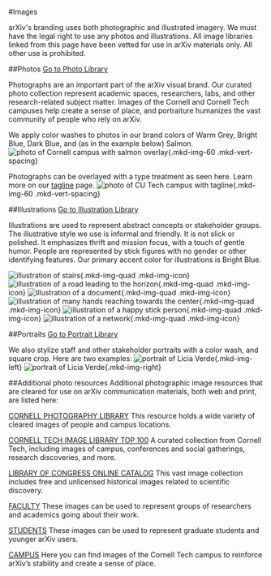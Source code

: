 #Images
<style>
.divider {
  clear:both;
}
.mkd-img-border {
  margin:1em 0px;
  padding:10px;
  border:.25em solid #ededed;
}
.mkd-horz-spacing {
  margin-right:1em;
  margin-left:1em;
}
.mkd-img-left {
  float:left;
  width:100%;
  margin-top:0;
}
.mkd-img-right {
  float:right;
  width:100%;
  margin-top:0;
}
.mkd-img-full {
  width:100% !important;
}
.mkd-img-60 {
  width:100% !important;
  margin:0 auto;
  display:block;
}
.mkd-img-quad {
  width:calc(50% - 1em);
  margin:0 .25em;
  display:block;
  float:left;
}
.mkd-img-thumb {
  max-width:150px !important;
}
.mkd-img-icon {
  border-radius:25%;
  border:.25em solid #ededed;
}
@media (min-width: 576px) {
  .mkd-img-left {
    width:calc(50% - 1.25em);
    margin-right:.5em;
    margin-top: 1em;
  }
  .mkd-img-right {
    width:calc(50% - 1.25em);
    margin-left:.5em;
    margin-top: 1em;
  }
  .mkd-img-60 {
    width:60% !important;
    margin:1em auto;
    display:block;
  }
  .mkd-img-quad {
    width:calc(25% - 1em);
    margin:.5em;
    display:block;
    float:left;
  }
}
</style>
arXiv's branding uses both photographic and illustrated imagery. We must have the legal right to use any photos and illustrations. All image libraries linked from this page have been vetted for use in arXiv materials only. All other use is prohibited.  


##Photos <a href="https://cornell.box.com/v/arXiv-photo-library" class="button-fancy">Go to Photo Library <span> </span></a>

Photographs are an important part of the arXiv visual brand. Our curated photo collection represent academic spaces, researchers, labs, and other research-related subject matter. Images of the Cornell and Cornell Tech campuses help create a sense of place, and portraiture humanizes the vast community of people who rely on arXiv.

We apply color washes to photos in our brand colors of Warm Grey, Bright Blue, Dark Blue, and (as in the example below) Salmon.
![photo of Cornell campus with salmon overlay](images/brand-image-colorized-salmon.jpg){.mkd-img-60 .mkd-vert-spacing}

Photographs can be overlayed with a type treatment as seen here. Learn more on our [tagline](tagline) page.
![photo of CU Tech campus with tagline](images/brand-image-tagline.jpg){.mkd-img-60 .mkd-vert-spacing}  



##Illustrations <a href="https://cornell.box.com/v/arXiv-illustration-library" class="button-fancy">Go to Illustration Library <span> </span></a>

Illustrations are used to represent abstract concepts or stakeholder groups. The illustrative style we use is informal and friendly. It is not slick or polished. It emphasizes thrift and mission focus, with a touch of gentle humor. People are represented by stick figures with no gender or other identifying features. Our primary accent color for illustrations is Bright Blue.

![illustration of stairs](images/brand-image-illustration-1.jpg){.mkd-img-quad .mkd-img-icon}
![illustration of a road leading to the horizon](images/brand-image-illustration-2.jpg){.mkd-img-quad .mkd-img-icon}
![illustration of a document](images/brand-image-illustration-3.jpg){.mkd-img-quad .mkd-img-icon}
![illustration of many hands reaching towards the center](images/brand-image-illustration-4.jpg){.mkd-img-quad .mkd-img-icon}
![illustration of a happy stick person](images/brand-image-illustration-5.jpg){.mkd-img-quad .mkd-img-icon}
![illustration of a network](images/brand-image-illustration-6.jpg){.mkd-img-quad .mkd-img-icon}

<div class="divider"></div>  


##Portraits <a href="https://cornell.box.com/s/thg5f7qaxmfvr2yawv1vb85inaz9acu4" class="button-fancy">Go to Portrait Library <span> </span></a>

We also stylize staff and other stakeholder portraits with a color wash, and square crop. Here are two examples:
![portrait of Licia Verde](images/brand-image-portrait.jpg){.mkd-img-left}
![portrait of Licia Verde](images/brand-image-portrait-2.jpg){.mkd-img-right}

<div class="divider"></div>  


##Additional photo resources
Additional photographic image resources that are cleared for use on arXiv communication materials, both web and print, are listed here:

[CORNELL PHOTOGRAPHY LIBRARY](https://photo.cornell.edu/)
This resource holds a wide variety of cleared images of people and campus locations.

[CORNELL TECH IMAGE LIBRARY TOP 100](https://cornell.app.box.com/s/rpl81q6go7s9qq0nm7ndw2tw7hfh8079)
A curated collection from Cornell Tech, including images of campus, conferences and social gatherings, research discoveries, and more.

[LIBRARY OF CONGRESS ONLINE CATALOG](http://www.loc.gov/pictures/search/CU)
This vast image collection includes free and unlicensed historical images related to scientific discovery.

[FACULTY](https://cornell.app.box.com/s/rpl81q6go7s9qq0nm7ndw2tw7h-fh8079/folder/45111358461CU)
These images can be used to represent groups of researchers and academics going about their work.

[STUDENTS](https://cornell.app.box.com/s/rpl81q6go7s9qq0nm7ndw2tw7h-fh8079/folder/118875861190CU: )
These images can be used to represent graduate students and younger arXiv users.

[CAMPUS](https://cornell.app.box.com/s/rpl81q6go7s9qq0nm7ndw2tw7h-fh8079/folder/45111410232)
Here you can find images of the Cornell Tech campus to reinforce arXiv’s stability and create a sense of place.
